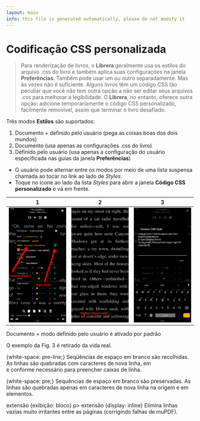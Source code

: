 ```yaml
---
layout: main
info: this file is generated automatically, please do not modify it
---
```


# Codificação CSS personalizada

> Para renderização de livros, o **Librera** geralmente usa os estilos do arquivo .css do livro e também aplica suas configurações na janela **Preferências**. Também pode usar um ou outro separadamente. Mas às vezes não é suficiente. Alguns livros têm um código CSS tão peculiar que você não tem outra opção a não ser editar seus arquivos .css para melhorar a legibilidade. O **Librera**, no entanto, oferece outra opção: adicione temporariamente o código CSS personalizado, facilmente removível, assim que terminar o livro desafiado.

Três modos **Estilos** são suportados:

1. Documento + definido pelo usuário (pega as coisas boas dos dois mundos)
2. Documento (usa apenas as configurações .css do livro)
3. Definido pelo usuário (usa apenas a configuração do usuário especificada nas guias da janela **Preferências**)

* O usuário pode alternar entre os modos por meio de uma lista suspensa chamada ao tocar no link ao lado de _Styles_.
* Toque no ícone ao lado da lista _Styles_ para abrir a janela **Código CSS personalizado** e vá em frente.

|1|2|3|
|-|-|-|
|![](1.png)|![](2.png)|![](3.png)|

Documento + modo definido pelo usuário é ativado por padrão

O exemplo da Fig. 3 é retirado da vida real.

{white-space: pre-line;}
Seqüências de espaço em branco são recolhidas. As linhas são quebradas com caracteres de nova linha, em <br> e conforme necessário para preencher caixas de linha.

{white-space: pre;}
Sequências de espaço em branco são preservadas. As linhas são quebradas apenas em caracteres de nova linha na origem e em <br> elementos.

extensão {exibição: bloco}
p&gt; extensão {display: inline}
Elimina linhas vazias muito irritantes entre as páginas (corrigindo falhas de muPDF).
